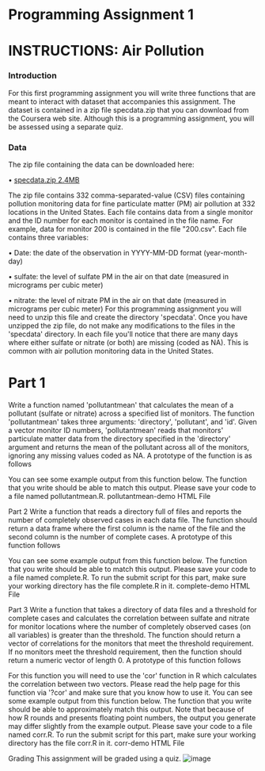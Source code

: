 # Programming Assignment 1 
# INSTRUCTIONS: Air Pollution

### Introduction
For this first programming assignment you will write three functions that are meant to interact with dataset that accompanies this assignment. The dataset is contained in a zip file specdata.zip that you can download from the Coursera web site. 
Although this is a programming assignment, you will be assessed using a separate quiz.

### Data
The zip file containing the data can be downloaded here:   

• [specdata.zip 2.4MB](https://d396qusza40orc.cloudfront.net/rprog%2Fdata%2Fspecdata.zip)   

The zip file contains 332 comma-separated-value (CSV) files containing pollution monitoring data for fine particulate matter (PM) air pollution at 332 locations in the United States. Each file contains data from a single monitor and the ID number for each monitor is contained in the file name. For example, data for monitor 200 is contained in the file "200.csv". Each file contains three variables:   

• Date: the date of the observation in YYYY-MM-DD format (year-month-day)    

• sulfate: the level of sulfate PM in the air on that date (measured in micrograms per cubic meter)     

• nitrate: the level of nitrate PM in the air on that date (measured in micrograms per cubic meter)
For this programming assignment you will need to unzip this file and create the directory 'specdata'. Once you have unzipped the zip file, do not make any modifications to the files in the 'specdata' directory. In each file you'll notice that there are many days where either sulfate or nitrate (or both) are missing (coded as NA). This is common with air pollution monitoring data in the United States.    

# Part 1   

Write a function named 'pollutantmean' that calculates the mean of a pollutant (sulfate or nitrate) across a specified list of monitors. The function 'pollutantmean' takes three arguments: 'directory', 'pollutant', and 'id'. Given a vector monitor ID numbers, 'pollutantmean' reads that monitors' particulate matter data from the directory specified in the 'directory' argument and returns the mean of the pollutant across all of the monitors, ignoring any missing values coded as NA. A prototype of the function is as follows


You can see some example output from this function below. The function that you write should be able to match this output. Please save your code to a file named pollutantmean.R.
pollutantmean-demo
HTML File

Part 2
Write a function that reads a directory full of files and reports the number of completely observed cases in each data file. The function should return a data frame where the first column is the name of the file and the second column is the number of complete cases. A prototype of this function follows


You can see some example output from this function below. The function that you write should be able to match this output. Please save your code to a file named complete.R. To run the submit script for this part, make sure your working directory has the file complete.R in it.
complete-demo
HTML File

Part 3
Write a function that takes a directory of data files and a threshold for complete cases and calculates the correlation between sulfate and nitrate for monitor locations where the number of completely observed cases (on all variables) is greater than the threshold. The function should return a vector of correlations for the monitors that meet the threshold requirement. If no monitors meet the threshold requirement, then the function should return a numeric vector of length 0. A prototype of this function follows


For this function you will need to use the 'cor' function in R which calculates the correlation between two vectors. Please read the help page for this function via '?cor' and make sure that you know how to use it.
You can see some example output from this function below. The function that you write should be able to approximately match this output. Note that because of how R rounds and presents floating point numbers, the output you generate may differ slightly from the example output. Please save your code to a file named corr.R. To run the submit script for this part, make sure your working directory has the file corr.R in it.
corr-demo
HTML File

Grading
This assignment will be graded using a quiz.
![image](https://github.com/paulohl/R_Programming--JHU-/assets/22998694/82641269-abe6-4fbb-bf29-4c39beceb6f8)

